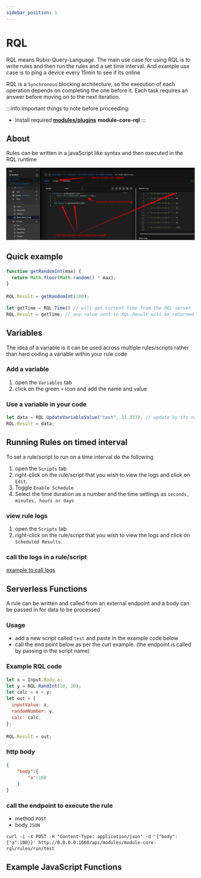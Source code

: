 ```yaml
---
sidebar_position: 1
---
```


# RQL
RQL means Rubix-Query-Language. The main use case for using RQL is to write rules and then run the rules and a set time interval. And example use case is to ping a device every 15min to see if its online

RQL is a `Synchronous` blocking architecture, so the execution of each operation depends on completing the one before it. Each task requires an answer before moving on to the next iteration.

:::info Important things to note before proceeding:
* Install required **[modules/plugins](../../setup/plugins.md)** **module-core-rql**
:::


## About
Rules can be written in a javaScript like syntax and then executed in the RQL runtime

![rql.png](img/rql.png)


## Quick example

```js
function getRandomInt(max) {
  return Math.floor(Math.random() * max);
}

RQL.Result = getRandomInt(100);
```


```js
let getTime = RQL.Time() // will get current time from the RQL server
RQL.Result = getTime; // any value sent to RQL.Result will be returned to view in the editor and also stored as logs
```


## Variables 
The idea of a variable is it can be used across multiple rules/scripts rather than hard coding a variable within your rule code

### Add a variable
1. open the `Variables` tab
2. click on the green `+` icon and add the name and value

### Use a variable in your code

```js
let data = RQL.UpdateVariableValue("test", 11.333); // update by its name or uuid
RQL.Result = data;
```

## Running Rules on timed interval

To set a rule/script to run on a time interval do the following
1. open the `Scripts` tab
2. right-click on the rule/script that you wish to view the logs and click on `Edit`.
3. Toggle `Enable Schedule`
4. Select the time duration as a number and the time settings as `seconds, minutes, hours or days`


### view rule logs

1. open the `Scripts` tab
2. right-click on the rule/script that you wish to view the logs and click on `Scheduled Results`. 


### call the logs in a rule/script
[example to call logs](rqlFunctions.md#getrulelogs)


## Serverless Functions
A rule can be written and called from an external endpoint and a body can be passed in for data to be processed

### Usage
- add a new script called `test` and paste in the example code below
- call the end point below as per the curl example. (the endpoint is called by passing in the script name)

### Example RQL code
```js
let x = Input.Body.a;
let y = RQL.RandInt(10, 20);
let calc = x + y;
let out = {
  inputValue: x,
  randomNumber: y,
  calc: calc,
};

RQL.Result = out;
```

### http body
```json
{
    "body":{
        "a":100
    }
}
```

### call the endpoint to execute the rule
- method `POST`
- body `JSON`
```
curl -i -X POST -H "Content-Type: application/json" -d '{"body":{"a":100}}' http://0.0.0.0:1660/api/modules/module-core-rql/rules/run/test
```



## Example JavaScript Functions



